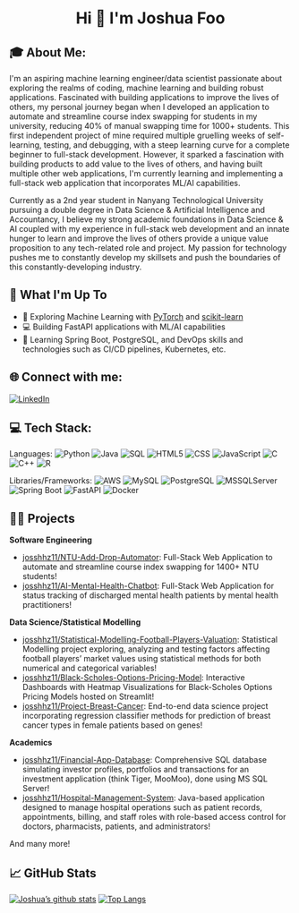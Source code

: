 <h1 align="center">Hi 👋 I'm Joshua Foo</h1>

## 🎓 About Me:
I'm an aspiring machine learning engineer/data scientist passionate about exploring the realms of coding, machine learning and building robust applications. Fascinated with building applications to improve the lives of others, my personal journey began when I developed an application to automate and streamline course index swapping for students in my university, reducing 40% of manual swapping time for 1000+ students. This first independent project of mine required multiple gruelling weeks of self-learning, testing, and debugging, with a steep learning curve for a complete beginner to full-stack development. However, it sparked a fascination with building products to add value to the lives of others, and having built multiple other web applications, I'm currently learning and implementing a full-stack web application that incorporates ML/AI capabilities.

Currently as a 2nd year student in Nanyang Technological University pursuing a double degree in Data Science & Artificial Intelligence and Accountancy, I believe my strong academic foundations in Data Science & AI coupled with my experience in full-stack web development and an innate hunger to learn and improve the lives of others provide a unique value proposition to any tech-related role and project. My passion for technology pushes me to constantly develop my skillsets and push the boundaries of this constantly-developing industry.

## 🚀 What I'm Up To

- 🤖 Exploring Machine Learning with [PyTorch](https://pytorch.org/) and [scikit-learn](https://scikit-learn.org/)
- 💻 Building FastAPI applications with ML/AI capabilities
- 💫 Learning Spring Boot, PostgreSQL, and DevOps skills and technologies such as CI/CD pipelines, Kubernetes, etc. 

## 🌐 Connect with me:
[![LinkedIn](https://img.shields.io/badge/LinkedIn-%230077B5.svg?logo=linkedin&logoColor=white)](https://www.linkedin.com/in/joshua-foo-tse-ern/)

## 💻 Tech Stack:
Languages: 
![Python](https://img.shields.io/badge/python-%233776AB.svg?style=for-the-badge&logo=python&logoColor=white) 
![Java](https://img.shields.io/badge/java-%23ED8B00.svg?style=for-the-badge&logo=java&logoColor=white) 
![SQL](https://img.shields.io/badge/sql-%2307405e.svg?style=for-the-badge&logo=postgresql&logoColor=white) 
![HTML5](https://img.shields.io/badge/html5-%23E34F26.svg?style=for-the-badge&logo=html5&logoColor=white) 
![CSS](https://img.shields.io/badge/css-%231572B6.svg?style=for-the-badge&logo=css3&logoColor=white) 
![JavaScript](https://img.shields.io/badge/javascript-%23323330.svg?style=for-the-badge&logo=javascript&logoColor=%23F7DF1E) 
![C](https://img.shields.io/badge/C-00599C?style=for-the-badge&logo=c&logoColor=white)
![C++](https://img.shields.io/badge/C++-00599C?style=for-the-badge&logo=c%2B%2B&logoColor=white) 
![R](https://img.shields.io/badge/R-276DC3?style=for-the-badge&logo=r&logoColor=white)

Libraries/Frameworks: 
![AWS](https://img.shields.io/badge/AWS-%23232F3E.svg?style=for-the-badge&logo=amazon-aws&logoColor=white) 
![MySQL](https://img.shields.io/badge/mysql-4479A1.svg?style=for-the-badge&logo=mysql&logoColor=white)
![PostgreSQL](https://img.shields.io/badge/PostgreSQL-316192?style=for-the-badge&logo=postgresql&logoColor=white)
![MSSQLServer](https://img.shields.io/badge/MS%20SQL%20Server-CC2927?style=for-the-badge&logo=microsoft%20sql%20server&logoColor=white)
![Spring Boot](https://img.shields.io/badge/Spring_Boot-F2F4F9?style=for-the-badge&logo=spring-boot) 
![FastAPI](https://img.shields.io/badge/FastAPI-005571?style=for-the-badge&logo=fastapi)
![Docker](https://img.shields.io/badge/docker-%230db7ed.svg?style=for-the-badge&logo=docker&logoColor=white) 

## 👩‍💻 Projects

**Software Engineering**
- [josshhz11/NTU-Add-Drop-Automator](https://github.com/josshhz11/ntu-add-drop-automator): Full-Stack Web Application to automate and streamline course index swapping for 1400+ NTU students!
- [josshhz11/AI-Mental-Health-Chatbot](https://github.com/josshhz11/AI-Mental-Health-Chatbot): Full-Stack Web Application for status tracking of discharged mental health patients by mental health practitioners!

**Data Science/Statistical Modelling**
- [josshhz11/Statistical-Modelling-Football-Players-Valuation](https://github.com/josshhz11/Statistical-Modelling-Football-Players-Valuation): Statistical Modelling project exploring, analyzing and testing factors affecting football players’ market values using statistical methods for both numerical and categorical variables!
- [josshhz11/Black-Scholes-Options-Pricing-Model](https://github.com/josshhz11/Black-Scholes-Options-Pricing-Model): Interactive Dashboards with Heatmap Visualizations for Black-Scholes Options Pricing Models hosted on Streamlit! 
- [josshhz11/Project-Breast-Cancer](https://github.com/josshhz11/project-breast-cancer): End-to-end data science project incorporating regression classifier methods for prediction of breast cancer types in female patients based on genes!
 
**Academics**
- [josshhz11/Financial-App-Database](https://github.com/josshhz11/Financial-App-Database): Comprehensive SQL database simulating investor profiles, portfolios and transactions for an investment application (think Tiger, MooMoo), done using MS SQL Server!
- [josshhz11/Hospital-Management-System](https://github.com/josshhz11/Hospital-Management-System): Java-based application designed to manage hospital operations such as patient records, appointments, billing, and staff roles with role-based access control for doctors, pharmacists, patients, and administrators!

And many more!

## 📈 GitHub Stats 
[![Joshua’s github stats](https://github-readme-stats.vercel.app/api?username=josshhz11)](https://github.com/josshhz11)
[![Top Langs](https://github-readme-stats.vercel.app/api/top-langs/?username=josshhz11&layout=compact)](https://github.com/josshhz11)
